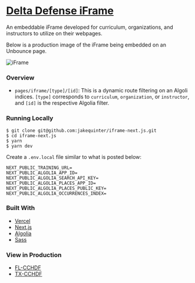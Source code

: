 # [Delta Defense iFrame](https://iframe-next-js.vercel.app/)

An embeddable iFrame developed for curriculum, organizations, and instructors to utilize on their webpages.

Below is a production image of the iFrame being embedded on an Unbounce page.

![iFrame](https://cleanshot-cloud-fra.s3.eu-central-1.amazonaws.com/media/10916/VApoKo25icbKvdLptBJ7GdGNQve2aoFMJ0rkTiqZ.jpeg?X-Amz-Content-Sha256=UNSIGNED-PAYLOAD&X-Amz-Security-Token=IQoJb3JpZ2luX2VjEBUaDGV1LWNlbnRyYWwtMSJHMEUCIQDlyBjOgs7H5gjEEqiTgcGbK7Y%2BI2ExvXyEtzrwlYqYDQIgQ1gMIxjERG8Ly%2BGd88niU0nzQCjzSwEC%2BtLDUGN4foMqnwIIThAAGgw5MTk1MTQ0OTE2NzQiDF%2B8%2BdZ%2Bx8KV7slALSr8AdwjTvC8dIMIQa7ZS4%2BL8GrLHHS79JFdBrfaJQNP%2BhoeAUowtQQdsTlbujTRO0A9urhI0%2BKNG6AE42YW7FmMV5gV8G%2FXkZ2KUl4%2Fl8k%2FskaD8nUy7ZwLhYYxFTeX%2FdukFXueF2cVJFiWix0pM4CykYCeCxdxCe4VCcUCOx1WZq8I%2FCEbtfW7ZVB2DomsB2J4j4mmr12rICCbJIIRLQN%2BbYYLJVSAJIe77RI%2BKWm%2Fn93VSrA3bfeTAMmdgTu3zeO6NMrKvgvtjnU7pukG9ctbYgZok5V6D2RFYubLLxelw4xJpOoH9znbMb5DDOSJNayfIaj75u0iSRzfqT8aKjCI0JqJBjqaAZKJzkEdAV27ZVXNVJAI%2BDHv78mGYZQM5gsznkT%2BDEWNwLK03NAV69k4gyeSuR6M2Y15wkB3yzmn0%2BJ39KBfXWc1ct%2FYAPSmV1llv0rzxrbLGWsZR4OUi6A8BrrUNltlKfg%2FIj0uyAiJSOJniZ29YDPC%2FWukMIQ3bVnCrxOiAyBNk6XkLrXu3zVOLc%2Bd9wrLAI00%2FXMsGT4797I%3D&X-Amz-Algorithm=AWS4-HMAC-SHA256&X-Amz-Credential=ASIA5MF2VVMNJJRWE765%2F20210825%2Feu-central-1%2Fs3%2Faws4_request&X-Amz-Date=20210825T211518Z&X-Amz-SignedHeaders=host&X-Amz-Expires=300&X-Amz-Signature=0796c099120986f53add53888eba90cf80be04e7f6e3476e80027159119be655)

### Overview

- `pages/iframe/[type]/[id]`: This is a dynamic route filtering on an Algoli indices. `[type]` corresponds to `curriculum`, `organization`, or `instructor`, and `[id]` is the respective Algolia filter.

### Running Locally

```
$ git clone git@github.com:jakequinter/iframe-next.js.git
$ cd iframe-next.js
$ yarn
$ yarn dev
```

Create a `.env.local` file similar to what is posted below:

```
NEXT_PUBLIC_TRAINING_URL=
NEXT_PUBLIC_ALGOLIA_APP_ID=
NEXT_PUBLIC_ALGOLIA_SEARCH_API_KEY=
NEXT_PUBLIC_ALGOLIA_PLACES_APP_ID=
NEXT_PUBLIC_ALGOLIA_PLACES_PUBLIC_KEY=
NEXT_PUBLIC_ALGOLIA_OCCURRENCES_INDEX=
```

### Built With

- [Vercel](https://vercel.com/)
- [Next.js](https://nextjs.org/)
- [Algolia](https://www.algolia.com/)
- [Sass](https://sass-lang.com/)

### View in Production

- [FL-CCHDF](https://www.usconcealedcarry.com/uscca-info/product/florida-license-to-carry-course/)
- [TX-CCHDF](https://www.usconcealedcarry.com/uscca-info/product/texas-license-to-carry-course/)
